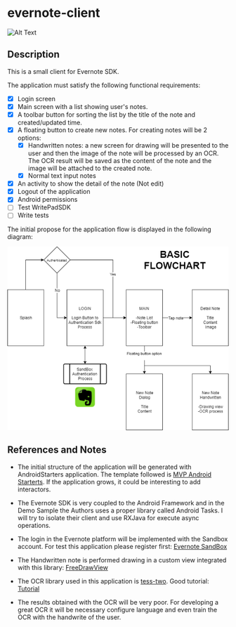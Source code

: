 # evernote-client

![Alt Text](http://g.recordit.co/7qpIRazdaP.gif)


## Description

This is a small client for Evernote SDK.

The application must satisfy the following functional requirements:

- [X] Login screen
- [X] Main screen with a list showing user's notes.
- [X] A toolbar button for sorting the list by the title of the note and created/updated time.
- [X] A floating button to create new notes. For creating notes will be 2 options:
	* [X] Handwritten notes: a new screen for drawing will be presented to the user and then the image of the note will be processed by an OCR. The OCR result will be saved as the content of the note and the image will be attached to the created note.
	* [X] Normal text input notes
- [X] An activity to show the detail of the note (Not edit)
- [X] Logout of the application
- [X] Android permissions
- [ ] Test WritePadSDK
- [ ] Write tests

The initial propose for the application flow is displayed in the following diagram:

<p align="center">
  <img src="https://github.com/elloza/evernote-client/blob/master/diagrams/basic_flowchart.png" alt="Basic flowchart" title="Basic flowchart" />
</p>

## References and Notes

* The initial structure of the application will be generated with AndroidStarters application. The template followed is [MVP Android Starterts](https://github.com/androidstarters/android-starter). If the application grows, it could be interesting to add interactors.

* The Evernote SDK is very coupled to the Android Framework and in the Demo Sample the Authors uses a proper library called Android Tasks. I will try to isolate their client and use RXJava for execute async operations.

* The login in the Evernote platform will be implemented with the Sandbox account. For test this application please register first: [Evernote SandBox](https://sandbox.evernote.com/Registration.action)

* The Handwritten note is performed drawing in a custom view integrated with this library: [FreeDrawView](https://github.com/RiccardoMoro/FreeDrawView)

* The OCR library used in this application is [tess-two](https://github.com/rmtheis/tess-two). Good tutorial: [Tutorial](http://imperialsoup.com/2016/04/29/simple-ocr-android-app-using-tesseract-tutorial/)

* The results obtained with the OCR will be very poor. For developing a great OCR it will be necessary configure language and even train the OCR with the handwrite of the user.
